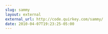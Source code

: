 ```yaml
---
slug: sammy
layout: external
external_url: http://code.quirkey.com/sammy/
date: 2010-04-07T19:23:25-05:00
---
```

